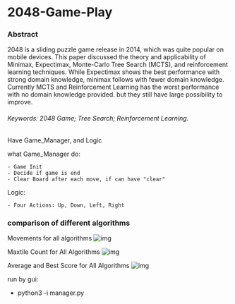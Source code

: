 # 2048-Game-Play
### Abstract
2048 is a sliding puzzle game release in 2014, which was quite popular on mobile devices. This paper discussed the theory and applicability of Minimax, Expectimax, Monte-Carlo Tree Search (MCTS), and reinforcement learning techniques.  While Expectimax shows the best performance with strong domain knowledge, minimax follows with fewer domain knowledge. Currently MCTS and Reinforcement Learning has the worst performance with no domain knowledge provided. but they still have large possibility to improve.

###### Keywords: 2048 Game; Tree Search; Reinforcement Learning.


Have Game_Manager, and Logic

what Game_Manager do:

    - Game Init
    - Decide if game is end
    - Clear Board after each move, if can have "clear"

Logic:

    - Four Actions: Up, Down, Left, Right

### comparison of different algorithms

Movements for all algorithms
![img](/blob/master/outputs/images/Movements-for-all-algos.PNG)


Maxtile Count for All Algorithms
![img](/blob/master/outputs/images/Maxtile-Count-for-All-Algorithms.PNG)


Average and Best Score for All Algorithms
![img](/blob/master/outputs/images/Average-and-Best-Score-for-All-Algorithms.png)

run by gui:

- python3 -i manager.py
